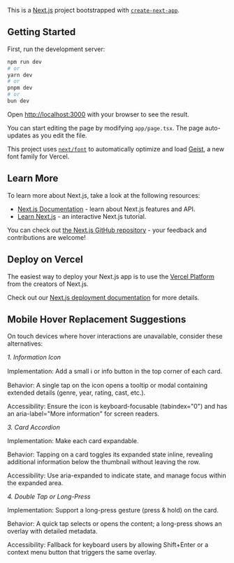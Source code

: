 This is a [Next.js](https://nextjs.org) project bootstrapped with [`create-next-app`](https://nextjs.org/docs/app/api-reference/cli/create-next-app).

## Getting Started

First, run the development server:

```bash
npm run dev
# or
yarn dev
# or
pnpm dev
# or
bun dev
```

Open [http://localhost:3000](http://localhost:3000) with your browser to see the result.

You can start editing the page by modifying `app/page.tsx`. The page auto-updates as you edit the file.

This project uses [`next/font`](https://nextjs.org/docs/app/building-your-application/optimizing/fonts) to automatically optimize and load [Geist](https://vercel.com/font), a new font family for Vercel.

## Learn More

To learn more about Next.js, take a look at the following resources:

- [Next.js Documentation](https://nextjs.org/docs) - learn about Next.js features and API.
- [Learn Next.js](https://nextjs.org/learn) - an interactive Next.js tutorial.

You can check out [the Next.js GitHub repository](https://github.com/vercel/next.js) - your feedback and contributions are welcome!

## Deploy on Vercel

The easiest way to deploy your Next.js app is to use the [Vercel Platform](https://vercel.com/new?utm_medium=default-template&filter=next.js&utm_source=create-next-app&utm_campaign=create-next-app-readme) from the creators of Next.js.

Check out our [Next.js deployment documentation](https://nextjs.org/docs/app/building-your-application/deploying) for more details.


## Mobile Hover Replacement Suggestions

On touch devices where hover interactions are unavailable, consider these alternatives:

*1. Information Icon*

Implementation: Add a small ℹ️ or info button in the top corner of each card.

Behavior: A single tap on the icon opens a tooltip or modal containing extended details (genre, year, rating, cast, etc.).

Accessibility: Ensure the icon is keyboard-focusable (tabindex="0") and has an aria-label="More information" for screen readers.

*3. Card Accordion*

Implementation: Make each card expandable.

Behavior: Tapping on a card toggles its expanded state inline, revealing additional information below the thumbnail without leaving the row.

Accessibility: Use aria-expanded to indicate state, and manage focus within the expanded area.

*4. Double Tap or Long-Press*

Implementation: Support a long-press gesture (press & hold) on the card.

Behavior: A quick tap selects or opens the content; a long-press shows an overlay with detailed metadata.

Accessibility: Fallback for keyboard users by allowing Shift+Enter or a context menu button that triggers the same overlay.